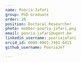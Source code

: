 ```yaml
---
name: Pooria Jafari
group: PhD Graduate
order: 20
position: Doctoral Researcher
photo: member-pooria-jafari.png
email: pooria.jafari@ugent.be
linkedin_username: pooriajafari
orcid_id: 0000-0001-7491-6415
github_username: PooriaJef

---
```

